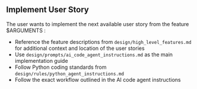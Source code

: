 ## Implement User Story
The user wants to implement the next available user story from the feature $ARGUMENTS :
- Reference the feature descriptions from `design/high_level_features.md` for additional context and location of the user stories
- Use `design/prompts/ai_code_agent_instructions.md` as the main implementation guide
- Follow Python coding standards from `design/rules/python_agent_instructions.md`
- Follow the exact workflow outlined in the AI code agent instructions